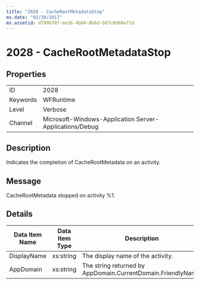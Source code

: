 ```yaml
---
title: "2028 - CacheRootMetadataStop"
ms.date: "03/30/2017"
ms.assetid: d799b707-ee16-4b04-8b6d-b87c0d60e71d
---
```

# 2028 - CacheRootMetadataStop
## Properties  


|||  
|-|-|  
|ID|2028|  
|Keywords|WFRuntime|  
|Level|Verbose|  
|Channel|Microsoft-Windows-Application Server-Applications/Debug|  

## Description  
 Indicates the completion of CacheRootMetadata on an activity.  

## Message  
 CacheRootMetadata stopped on activity %1.  

## Details  


| Data Item Name | Data Item Type |                         Description                          |
|----------------|----------------|--------------------------------------------------------------|
|  DisplayName   |   xs:string    |              The display name of the activity.               |
|   AppDomain    |   xs:string    | The string returned by AppDomain.CurrentDomain.FriendlyName. |

